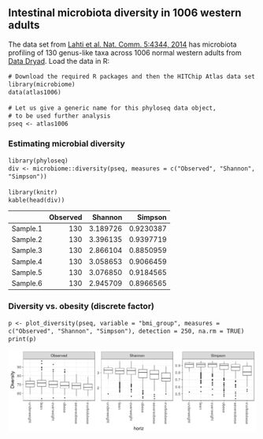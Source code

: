 <!--
  %\VignetteEngine{knitr::rmarkdown}
  %\VignetteIndexEntry{microbiome tutorial - atlas}
  %\usepackage[utf8]{inputenc}
-->
Intestinal microbiota diversity in 1006 western adults
------------------------------------------------------

The data set from [Lahti et al. Nat. Comm. 5:4344,
2014](http://www.nature.com/ncomms/2014/140708/ncomms5344/full/ncomms5344.html)
has microbiota profiling of 130 genus-like taxa across 1006 normal
western adults from [Data Dryad](http://doi.org/10.5061/dryad.pk75d).
Load the data in R:

    # Download the required R packages and then the HITChip Atlas data set
    library(microbiome)
    data(atlas1006)

    # Let us give a generic name for this phyloseq data object,
    # to be used further analysis
    pseq <- atlas1006

### Estimating microbial diversity

    library(phyloseq)
    div <- microbiome::diversity(pseq, measures = c("Observed", "Shannon", "Simpson"))

    library(knitr)
    kable(head(div))

<table>
<thead>
<tr class="header">
<th></th>
<th align="right">Observed</th>
<th align="right">Shannon</th>
<th align="right">Simpson</th>
</tr>
</thead>
<tbody>
<tr class="odd">
<td>Sample.1</td>
<td align="right">130</td>
<td align="right">3.189726</td>
<td align="right">0.9230387</td>
</tr>
<tr class="even">
<td>Sample.2</td>
<td align="right">130</td>
<td align="right">3.396135</td>
<td align="right">0.9397719</td>
</tr>
<tr class="odd">
<td>Sample.3</td>
<td align="right">130</td>
<td align="right">2.866104</td>
<td align="right">0.8850959</td>
</tr>
<tr class="even">
<td>Sample.4</td>
<td align="right">130</td>
<td align="right">3.058653</td>
<td align="right">0.9066459</td>
</tr>
<tr class="odd">
<td>Sample.5</td>
<td align="right">130</td>
<td align="right">3.076850</td>
<td align="right">0.9184565</td>
</tr>
<tr class="even">
<td>Sample.6</td>
<td align="right">130</td>
<td align="right">2.945709</td>
<td align="right">0.8966565</td>
</tr>
</tbody>
</table>

### Diversity vs. obesity (discrete factor)

    p <- plot_diversity(pseq, variable = "bmi_group", measures = c("Observed", "Shannon", "Simpson"), detection = 250, na.rm = TRUE)
    print(p)

![](Atlas_files/figure-markdown_strict/div-example2-1.png)
